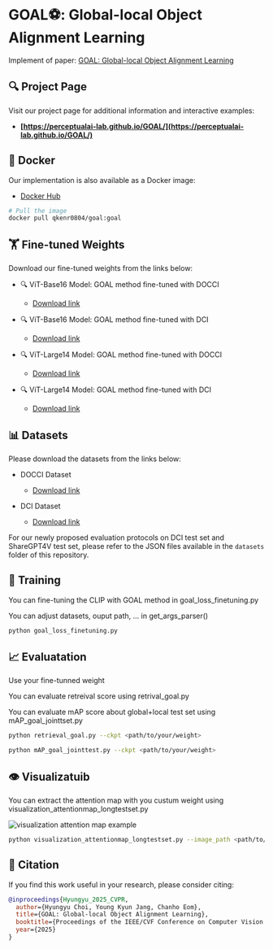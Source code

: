 # GOAL⚽: Global-local Object Alignment Learning
Implement of paper: [GOAL: Global-local Object Alignment Learning](https://arxiv.org/abs/2503.17782)

## 🔍 Project Page

Visit our project page for additional information and interactive examples:
* **[https://perceptualai-lab.github.io/GOAL/](https://perceptualai-lab.github.io/GOAL/)**


## 🐳 Docker

Our implementation is also available as a Docker image:
* [Docker Hub](https://hub.docker.com/repository/docker/qkenr0804/goal/general)

```bash
# Pull the image
docker pull qkenr0804/goal:goal
```

## 🏋️ Fine-tuned Weights

Download our fine-tuned weights from the links below:

* 🔍 ViT-Base16 Model: GOAL method fine-tuned with DOCCI
    * [Download link](https://drive.google.com/file/d/19M1QvrnQqRtE0i8Zr0qHZvawL8446cTW/view?usp=drive_link)

* 🔍 ViT-Base16 Model: GOAL method fine-tuned with DCI
    * [Download link](https://drive.google.com/file/d/1zvT1yzds45f-jdVNAR1JadQ3D5bbcgKB/view?usp=drive_link)

* 🔍 ViT-Large14 Model: GOAL method fine-tuned with DOCCI
    * [Download link](https://drive.google.com/file/d/10RpCjDTK9PlOnMhb_TvgAOYXtzR68Xbc/view?usp=drive_link)

* 🔍 ViT-Large14 Model: GOAL method fine-tuned with DCI
    * [Download link](https://drive.google.com/file/d/1jw-b2MqLRLCCHumMLrqS_BHcy8ao0EPE/view?usp=drive_link)

## 📊 Datasets

Please download the datasets from the links below:

* DOCCI Dataset
    * [Download link](https://google.github.io/docci/)

* DCI Dataset
    * [Download link](https://github.com/facebookresearch/DCI)

For our newly proposed evaluation protocols on DCI test set and ShareGPT4V test set, please refer to the JSON files available in the `datasets` folder of this repository.

## 🚀 Training

You can fine-tuning the CLIP with GOAL method in goal_loss_finetuning.py

You can adjust datasets, ouput path, ... in get_args_parser()

```bash
python goal_loss_finetuning.py
```

## 📈 Evaluatation

Use your fine-tunned weight

You can evaluate retreival score using retrival_goal.py

You can evaluate mAP score about global+local test set using mAP_goal_jointtset.py

```bash
python retrieval_goal.py --ckpt <path/to/your/weight>
```


```bash
python mAP_goal_jointtest.py --ckpt <path/to/your/weight>
```

## 👁️ Visualizatuib

You can extract the attention map with you custum weight using visualization_attentionmap_longtestset.py

![visualization attention map example](./images/image5.PNG)

```bash
python visualization_attentionmap_longtestset.py --image_path <path/to/your/image> --output_path <path/to/your/output> --model L --ckpt <path/to/your/weight>
```

## 📝 Citation

If you find this work useful in your research, please consider citing:

```bibtex
@inproceedings{Hyungyu_2025_CVPR,
  author={Hyungyu Choi, Young Kyun Jang, Chanho Eom},
  title={GOAL: Global-local Object Alignment Learning},
  booktitle={Proceedings of the IEEE/CVF Conference on Computer Vision and Pattern Recognition (CVPR)},
  year={2025}
}

